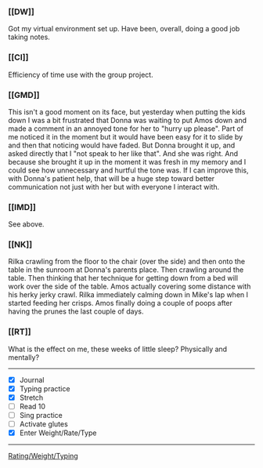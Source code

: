 ### [[DW]]
Got my virtual environment set up. Have been, overall, doing a good job taking notes.

### [[CI]]
Efficiency of time use with the group project. 

### [[GMD]]
This isn't a good moment on its face, but yesterday when putting the kids down I was a bit frustrated that Donna was waiting to put Amos down and made a comment in an annoyed tone for her to "hurry up please". Part of me noticed it in the moment but it would have been easy for it to slide by and then that noticing would have faded. But Donna brought it up, and asked directly that I "not speak to her like that". And she was right. And because she brought it up in the moment it was fresh in my memory and I could see how unnecessary and hurtful the tone was. If I can improve this, with Donna's patient help, that will be a huge step toward better communication not just with her but with everyone I interact with.

### [[IMD]]
See above.

### [[NK]]
Rilka crawling from the floor to the chair (over the side) and then onto the table in the sunroom at Donna's parents place. Then crawling around the table. Then thinking that her technique for getting down from a bed will work over the side of the table. Amos actually covering some distance with his herky jerky crawl. Rilka immediately calming down in Mike's lap when I started feeding her crisps. Amos finally doing a couple of poops after having the prunes the last couple of days.

### [[RT]]
What is the effect on me, these weeks of little sleep? Physically and mentally?

---
- [x] Journal
- [x] Typing practice
- [x] Stretch
- [ ] Read 10
- [ ] Sing practice
- [ ] Activate glutes
- [x] Enter Weight/Rate/Type
---

[Rating/Weight/Typing](https://docs.google.com/spreadsheets/d/1p6cinTqipnxyiSCgPBAWp2cAHA5q6P0NL58bNCxedCY/edit#gid=0)
